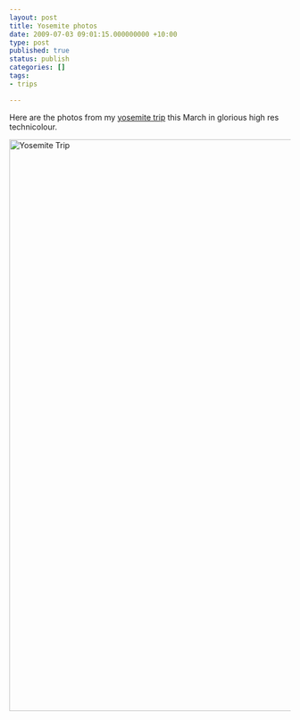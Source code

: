 ```yaml
---
layout: post
title: Yosemite photos
date: 2009-07-03 09:01:15.000000000 +10:00
type: post
published: true
status: publish
categories: []
tags:
- trips

---
```

Here are the photos from my <a href="http://www.notionparallax.co.uk/wordpress/?p=120">yosemite trip</a> this March in glorious high res technicolour.

<a data-flickr-embed="true" data-header="true" data-footer="true"  href="https://www.flickr.com/photos/95698107@N00/albums/72157620889447712" title="Yosemite Trip"><img src="https://c7.staticflickr.com/3/2582/3682980542_109b10624e_b.jpg" width="576" height="1024" alt="Yosemite Trip"></a><script async src="//embedr.flickr.com/assets/client-code.js" charset="utf-8"></script>
